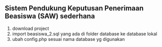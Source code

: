 ## Sistem Pendukung Keputusan Penerimaan Beasiswa (SAW) sederhana

1. download project
2. import beasiswa_2.sql yang ada di folder database ke database lokal
3. ubah config.php sesuai nama database yg digunakan
